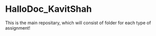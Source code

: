 # HalloDoc_KavitShah
This is the main repositary, which will consist of folder for each type of assignment!
